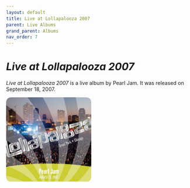 ```yaml
---
layout: default
title: Live at Lollapalooza 2007
parent: Live Albums
grand_parent: Albums
nav_order: 7
---
```


# *Live at Lollapalooza 2007*

*Live at Lollapalooza 2007* is a live album by Pearl Jam. It was released on September 18, 2007.

<img src="/assets/album-images/live/lolla2007-cover.png" alt="Live at Lollapalooza 2007 album cover" width="233" height="230"> 